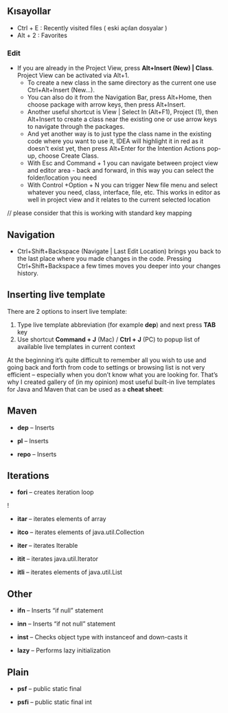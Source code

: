





## Kısayollar





- Ctrl + E : Recently visited files  ( eski açılan dosyalar )
- Alt + 2 : Favorites




### Edit

- If you are already in the Project View, press **Alt+Insert (New) | Class**. Project View can be activated via Alt+1.
  - To create a new class in the same directory as the current one use Ctrl+Alt+Insert (New...).
  - You can also do it from the Navigation Bar, press Alt+Home, then choose package with arrow keys, then press Alt+Insert.
  - Another useful shortcut is View | Select In (Alt+F1), Project (1), then Alt+Insert to create a class near the existing one or use arrow keys to navigate through the packages.
  - And yet another way is to just type the class name in the existing code where you want to use it, IDEA will highlight it in red as it doesn't exist yet, then press Alt+Enter for the Intention Actions pop-up, choose Create Class.
  - With Esc and Command + 1 you can navigate between project view and editor area - back and forward, in this way you can select the folder/location you need
  - With Control +Option + N you can trigger New file menu and select whatever you need, class, interface, file, etc. This works in editor as well in project view and it relates to the current selected location







// please consider that this is working with standard key mapping



## Navigation

- Ctrl+Shift+Backspace (Navigate | Last Edit Location) brings you back to the last place where you made changes in the code. Pressing Ctrl+Shift+Backspace a few times moves you deeper into your changes history.







## Inserting live template

There are 2 options to insert live template:

1. Type live template abbreviation (for example **dep**) and next press **TAB** key
2. Use shortcut **Command + J** (Mac) / **Ctrl + J** (PC) to popup list of available live templates in current context

At the beginning it’s quite difficult to remember all you wish to use and going back and forth from code to settings or browsing list is not very efficient – especially when you don’t know what you are looking for. That’s why I created gallery of (in my opinion) most useful built-in live templates for Java and Maven that can be used as a **cheat sheet**:

## Maven

- **dep** – Inserts <dependency/>


- **pl** – Inserts <plugin/>



- **repo** – Inserts <repo/>



## Iterations

- **fori** – creates iteration loop

!

- **itar** – iterates elements of array



- **itco** – iterates elements of java.util.Collection



- **iter** – iterates Iterable


- **itit** – iterates java.util.Iterator



- **itli** – iterates elements of java.util.List



## Other

- **ifn** – Inserts “if null” statement


- **inn** – Inserts “if not null” statement



- **inst** – Checks object type with instanceof and down-casts it



- **lazy** – Performs lazy initialization



## Plain

- **psf** – public static final



- **psfi** – public static final int